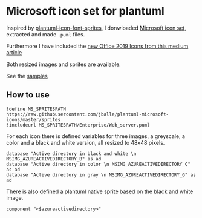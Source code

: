 # Microsoft icon set for plantuml

Inspired by [plantuml-icon-font-sprites](https://github.com/tupadr3/plantuml-icon-font-sprites), I donwloaded [Microsoft icon set](http://aka.ms/CnESymbols), extracted and made ``.puml`` files.

Furthermore I have included the [new Office 2019 Icons from this medium article](https://medium.com/jumpto365/need-large-transparent-png-versions-of-the-new-office-365-icons-here-you-go-997c58d32675)

Both resized images and sprites are available.

See the [samples](samples/README.md)

## How to use

```
!define MS_SPRITESPATH https://raw.githubusercontent.com/jballe/plantuml-microsoft-icons/master/sprites
!includeurl MS_SPRITESPATH/Enterprise/Web_server.puml
```

For each icon there is defined variables for three images, a greyscale, a color and a black and white version, all resized to 48x48 pixels.

```
database "Active directory in black and white \n MSIMG_AZUREACTIVEDIRECTORY_B" as ad
database "Active directory in color \n MSIMG_AZUREACTIVEDIRECTORY_C" as ad
database "Active directory in gray \n MSIMG_AZUREACTIVEDIRECTORY_G" as ad
```

There is also defined a plantuml native sprite based on the black and white image.

```
component "<$azureactivedirectory>"
```
